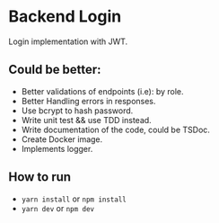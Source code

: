 # Backend Login

Login implementation with JWT.

## Could be better: 

- Better validations of endpoints (i.e): by role. 
- Better Handling errors in responses.
- Use bcrypt to hash password.
- Write unit test && use TDD instead.
- Write documentation of the code, could be TSDoc.
- Create Docker image.
- Implements logger.

## How to run

- `yarn install` or `npm install`
- `yarn dev` or `npm dev`
